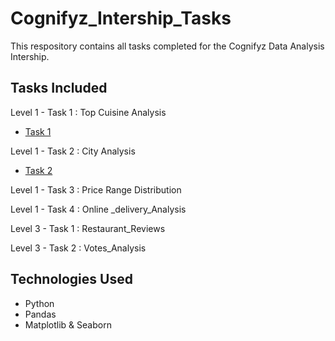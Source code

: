 # Cognifyz_Intership_Tasks
This respository contains all tasks completed for the Cognifyz Data Analysis Intership.
## Tasks Included
Level 1 - Task 1 : Top Cuisine Analysis
- <a href=https://github.com/Inzamulkhan/Cognifyz_Intership_Tasks/tree/main/Cognify_lv1_Task1>Task 1 </a>


Level 1 - Task 2 : City Analysis
- <a href=https://github.com/Inzamulkhan/Cognifyz_Intership_Tasks/tree/main/Cognify_Lv1_Task2>Task 2 </a>



Level 1 - Task 3 : Price Range Distribution

Level 1 - Task 4 : Online _delivery_Analysis



Level 3 - Task 1 : Restaurant_Reviews


Level 3 - Task 2 : Votes_Analysis



## Technologies Used 
- Python
- Pandas
- Matplotlib & Seaborn

